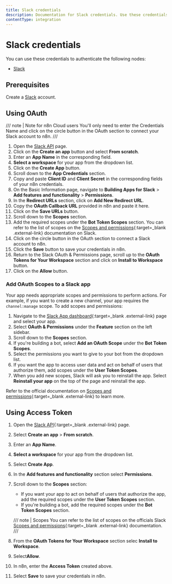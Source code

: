 ```yaml
---
title: Slack credentials
description: Documentation for Slack credentials. Use these credentials to authenticate Slack in n8n, a workflow automation platform.
contentType: integration
---
```


# Slack credentials

You can use these credentials to authenticate the following nodes:

- [Slack](/integrations/builtin/app-nodes/n8n-nodes-base.slack/)


## Prerequisites

Create a [Slack](https://slack.com/) account.

## Using OAuth

/// note | Note for n8n Cloud users
You'll only need to enter the Credentials Name and click on the circle button in the OAuth section to connect your Slack account to n8n.
///

1. Open the [Slack API](https://api.slack.com/) page.
2. Click on the **Create an app** button and select **From scratch**.
3. Enter an **App Name** in the corresponding field.
4. **Select a workspace** for your app from the dropdown list.
5. Click on the **Create App** button.
6. Scroll down to the **App Credentials** section.
7. Copy and paste **Client ID** and **Client Secret** in the corresponding fields of your n8n credentials.
8. On the Basic Information page, navigate to **Building Apps for Slack** > **Add features and functionality** > **Permissions**.
9. In the **Redirect URLs** section, click on **Add New Redirect URL**.
10. Copy the **OAuth Callback URL** provided in n8n and paste it here.
11. Click on the **Save URLs** button.
12. Scroll down to the **Scopes** section.
13. Add the required scopes under the **Bot Token Scopes** section. You can refer to the list of scopes on the [Scopes and permissions](https://api.slack.com/scopes){:target=_blank .external-link} documentation on Slack.
14. Click on the circle button in the OAuth section to connect a Slack account to n8n.
15. Click the **Save** button to save your credentials in n8n.
16. Return to the Slack OAuth & Permissions page, scroll up to the **OAuth Tokens for Your Workspace** section and click on **Install to Workspace** button.
17. Click on the **Allow** button.

### Add OAuth Scopes to a Slack app

Your app needs appropriate scopes and permissions to perform actions. For example, if you want to create a new channel, your app requires the `channel:manage` scope. To add scopes and permissions:

1. Navigate to the [Slack App dashboard](https://api.slack.com/apps){:target=_blank .external-link} page and select your app.
2. Select **OAuth & Permissions** under the **Feature** section on the left sidebar.
3. Scroll down to the **Scopes** section.
4. If you're building a bot, select **Add an OAuth Scope** under the **Bot Token Scopes**.
5. Select the permissions you want to give to your bot from the dropdown list.
6. If you want the app to access user data and act on behalf of users that authorize them, add scopes under the **User Token Scopes**.
7. When you add new scopes, Slack will ask you to reinstall the app. Select **Reinstall your app** on the top of the page and reinstall the app.

Refer to the official documentation on [Scopes and permissions](https://api.slack.com/scopes){:target=_blank .external-link} to learn more.

<!---
The following video demonstrates the steps mentioned above.

<div class="video-container">
<iframe width="840" height="472.5" src="https://www.youtube.com/embed/ewjfY-XQ2Mo" frameborder="0" allow="accelerometer; autoplay; clipboard-write; encrypted-media; gyroscope; picture-in-picture" allowfullscreen></iframe>
</div>

The following video demonstrates the steps to authenticate the Slack node on [n8n.cloud](https://n8n.cloud).

<div class="video-container">
<iframe width="840" height="472.5" src="https://www.youtube.com/embed/RHhaDb1KI2o" frameborder="0" allow="accelerometer; autoplay; clipboard-write; encrypted-media; gyroscope; picture-in-picture" allowfullscreen></iframe>
</div>
--->

## Using Access Token

1. Open the [Slack API](https://api.slack.com/){:target=_blank .external-link} page.
2. Select **Create an app** > **From scratch**.
3. Enter an **App Name**.
4. **Select a workspace** for your app from the dropdown list.
5. Select **Create App**.
6. In the **Add features and functionality** section select **Permissions**.
7. Scroll down to the **Scopes** section:
    * If you want your app to act on behalf of users that authorize the app, add the required scopes under the **User Token Scopes** section.
    * If you're building a bot, add the required scopes under the **Bot Token Scopes** section. 
    
    /// note | Scopes
    You can refer to the list of scopes on the officials Slack [Scopes and permissions](https://api.slack.com/scopes){:target=_blank .external-link} documentation.
    ///
    

8. From the **OAuth Tokens for Your Workspace** section selec **Install to Workspace**.
9. Select**Allow**.
10. In n8n, enter the **Access Token** created above.
11. Select **Save** to save your credentials in n8n.

<!---
The following video demonstrates the steps mentioned above.

<div class="video-container">
<iframe width="840" height="472.5" src="https://www.youtube.com/embed/8x3BzKhl_ek" frameborder="0" allow="accelerometer; autoplay; clipboard-write; encrypted-media; gyroscope; picture-in-picture" allowfullscreen></iframe>
</div>
--->




